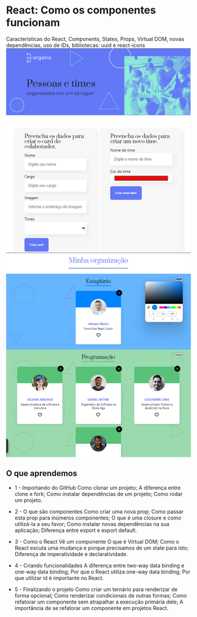 # React: Como os componentes funcionam
Características do React, Components, States, Props, Virtual DOM, novas dependências, uso de IDs, bibliotecas: uuid e react-icons
<img src="https://github.com/adrianomatos/alura_react_componentes/blob/main/Print1.png" alt="Print" />
<img src="https://github.com/adrianomatos/alura_react_componentes/blob/main/Print2.png" alt="Print" />

## O que aprendemos

- 1 - Importando do GitHub
Como clonar um projeto;
A diferença entre clone e fork;
Como instalar dependências de um projeto;
Como rodar um projeto.

- 2 - O que são componentes
Como criar uma nova prop;
Como passar esta prop para inúmeros componentes;
O que é uma closure e como utilizá-la a seu favor;
Como instalar novas dependências na sua aplicação;
Diferença entre export e export default.

- 3 - Como o React Vê um componente
O que é Virtual DOM;
Como o React escuta uma mudança e porque precisamos de um state para isto;
Diferença de imperatividade e declaratividade.

- 4 - Criando funcionalidades
A diferença entre two-way data binding e one-way data binding;
Por que o React utiliza one-way data binding;
Por que utilizar id é importante no React.

- 5 - Finalizando o projeto
Como criar um ternário para renderizar de forma opcional;
Como renderizar condicionais de outras formas;
Como refatorar um componente sem atrapalhar a execução primária dele;
A importância de se refatorar um componente em projetos React.
